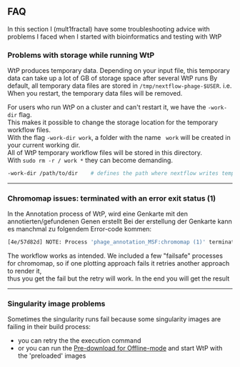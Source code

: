 ## FAQ
In this section I (mult1fractal) have some troubleshooting advice with problems I faced when I started with bioinformatics and testing with WtP

### Problems with storage while running WtP

WtP produces temporary data.
Depending on your input file, this temporary data can take up a lot of GB of storage space after several WtP runs
By default, all temporary data files are stored in `/tmp/nextflow-phage-$USER`. i.e. When you restart, the temporary data files will be removed.

For users who run WtP on a cluster and can't restart it, we have the `-work-dir` flag.  
This makes it possible to change the storage location for the temporary workflow files.  
With the flag `-work-dir work`, a folder with the name ` work` will be created in your current working dir.  
All of WtP temporary workflow files will be stored in this directory.  
With `sudo rm -r / work *` they can become demanding. 


```bash
-work-dir /path/to/dir    # defines the path where nextflow writes temporary files, default: '/tmp/nextflow-phage-$USER'
```

-----------------------------------

### Chromomap issues: terminated with an error exit status (1)

In the Annotation process of WtP, wird eine Genkarte mit den annotierten/gefundenen Genen erstellt
Bei der erstellung der Genkarte kann es manchmal zu folgendem Error-code kommen:


```bash
[4e/57d82d] NOTE: Process 'phage_annotation_MSF:chromomap (1)' terminated with an error exit status (1) -- Execution is retried (1)
```

The workflow works as intended. We included a few "failsafe" processes for chromomap, so if one plotting approach fails it retries another approach to render it,  
thus you get the fail but the retry will work.
In the end you will get the result

-----------------------------------

### Singularity image problems 

Sometimes the singularity runs fail because some singularity images are failing in their build process:   
* you can retry the the execution command
* or you can run the [Pre-download for Offline-mode](Workflow-execution/commands.md) and start WtP with the 'preloaded' images


